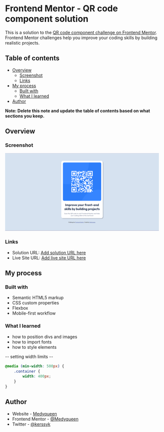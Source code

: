 # Frontend Mentor - QR code component solution

This is a solution to the [QR code component challenge on Frontend Mentor](https://www.frontendmentor.io/challenges/qr-code-component-iux_sIO_H). Frontend Mentor challenges help you improve your coding skills by building realistic projects. 

## Table of contents

- [Overview](#overview)
  - [Screenshot](#screenshot)
  - [Links](#links)
- [My process](#my-process)
  - [Built with](#built-with)
  - [What I learned](#what-i-learned)
- [Author](#author)

**Note: Delete this note and update the table of contents based on what sections you keep.**

## Overview

### Screenshot

![](./design/screenshot.png)

### Links

- Solution URL: [Add solution URL here](https://your-solution-url.com)
- Live Site URL: [Add live site URL here](https://your-live-site-url.com)

## My process

### Built with

- Semantic HTML5 markup
- CSS custom properties
- Flexbox
- Mobile-first workflow

### What I learned

- how to position divs and images
- how to import fonts 
- how to style elements

-- setting width limits --
```scss
@media (min-width: 500px) {
	.container {
		width: 400px;
	}
}
```

## Author

- Website - [Medyqueen](https://github.com/Medyqueen)
- Frontend Mentor - [@Medyqueen](https://www.frontendmentor.io/profile/Medyqueen)
- Twitter - [@kerssyk](https://www.twitter.com/kerssyk)